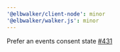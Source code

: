 ```yaml
---
'@elbwalker/client-node': minor
'@elbwalker/walker.js': minor
---
```


Prefer an events consent state
[#431](https://github.com/elbwalker/walkerOS/issues/431)
